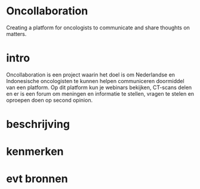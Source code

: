# Oncollaboration
Creating a platform for oncologists to communicate and share thoughts on matters.


# intro

Oncollaboration is een project waarin het doel is om Nederlandse en Indonesische oncologisten te kunnen helpen communiceren doormiddel van een platform. Op dit platform kun je webinars bekijken, CT-scans delen en er is een forum om meningen en informatie te stellen, vragen te stelen en oproepen doen op second opinion.

# beschrijving

# kenmerken

# evt bronnen

